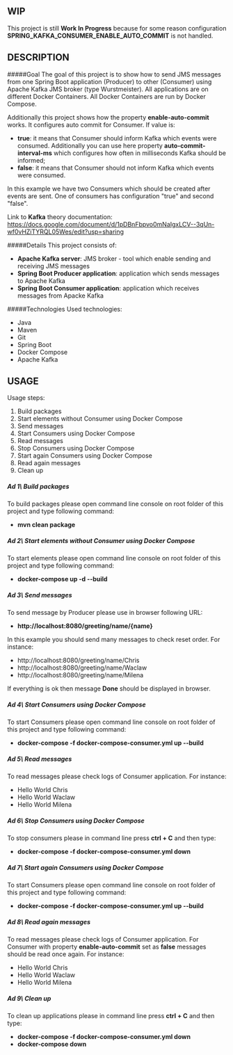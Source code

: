 WIP
---

This project is still **Work In Progress** because for some reason configuration **SPRING_KAFKA_CONSUMER_ENABLE_AUTO_COMMIT** is not handled.


DESCRIPTION
-----------

#####Goal
The goal of this project is to show how to send JMS messages from one Spring Boot application (Producer) to other (Consumer) using Apache Kafka JMS broker (type Wurstmeister). All applications are on different Docker Containers. All Docker Containers are run by Docker Compose.

Additionally this project shows how the property **enable-auto-commit** works. It configures auto commit for Consumer. If value is:
* **true**: it means that Consumer should inform Kafka which events were consumed. Additionally you can use here property **auto-commit-interval-ms** which configures how often in milliseconds Kafka should be informed;
* **false**: it means that Consumer should not inform Kafka which events were consumed.

In this example we have two Consumers which should be created after events are sent. One of consumers has configuration "true" and second "false".

Link to **Kafka** theory documentation: https://docs.google.com/document/d/1pDBnFbpvo0mNaIgxLCV--3qUn-wf0vHZiTYRQL05Wes/edit?usp=sharing

#####Details
This project consists of:
* **Apache Kafka server**: JMS broker - tool which enable sending and receiving JMS messages
* **Spring Boot Producer application**: application which sends messages to Apache Kafka
* **Spring Boot Consumer application**: application which receives messages from Apacke Kafka

#####Technologies
Used technologies:
* Java
* Maven
* Git
* Spring Boot
* Docker Compose
* Apache Kafka


USAGE
-----

Usage steps:
1. Build packages
2. Start elements without Consumer using Docker Compose
3. Send messages
4. Start Consumers using Docker Compose
5. Read messages
6. Stop Consumers using Docker Compose
7. Start again Consumers using Docker Compose
8. Read again messages
9. Clean up

##### Ad 1\ Build packages
To build packages please open command line console on root folder of this project and type following command:
- **mvn clean package**

##### Ad 2\ Start elements without Consumer using Docker Compose

To start elements please open command line console on root folder of this project and type following command:
- **docker-compose up -d --build**

##### Ad 3\ Send messages
To send message by Producer please use in browser following URL:
- **http://localhost:8080/greeting/name/{name}** 

In this example you should send many messages to check reset order. For instance: 
- http://localhost:8080/greeting/name/Chris
- http://localhost:8080/greeting/name/Waclaw
- http://localhost:8080/greeting/name/Milena

If everything is ok then message **Done** should be displayed in browser.

##### Ad 4\ Start Consumers using Docker Compose

To start Consumers please open command line console on root folder of this project and type following command:
- **docker-compose -f docker-compose-consumer.yml up --build**

##### Ad 5\ Read messages
To read messages please check logs of Consumer application. For instance:
- Hello World Chris
- Hello World Waclaw
- Hello World Milena

##### Ad 6\ Stop Consumers using Docker Compose
To stop consumers please in command line press **ctrl + C** and then type:
- **docker-compose -f docker-compose-consumer.yml down**

##### Ad 7\ Start again Consumers using Docker Compose

To start Consumers please open command line console on root folder of this project and type following command:
- **docker-compose -f docker-compose-consumer.yml up --build**

##### Ad 8\ Read again messages
To read messages please check logs of Consumer application. For Consumer with property **enable-auto-commit** set as **false** messages should be read once again. For instance:
- Hello World Chris
- Hello World Waclaw
- Hello World Milena

##### Ad 9\ Clean up
To clean up applications please in command line press **ctrl + C** and then type:
- **docker-compose -f docker-compose-consumer.yml down**
- **docker-compose down**